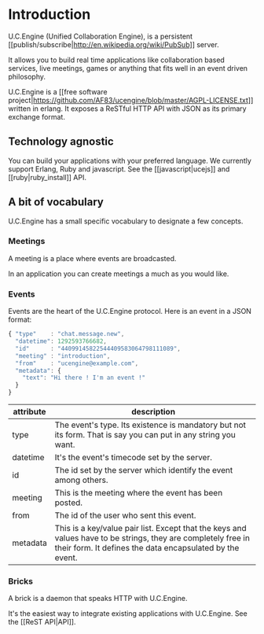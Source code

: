# Introduction

U.C.Engine (Unified Collaboration Engine), is a persistent [[publish/subscribe|http://en.wikipedia.org/wiki/PubSub]] server.

It allows you to build real time applications like collaboration based services, live meetings, games or anything that fits well in an event driven philosophy.

U.C.Engine is a [[free software project|https://github.com/AF83/ucengine/blob/master/AGPL-LICENSE.txt]] written in erlang. It exposes a ReSTful HTTP API with JSON as its primary exchange format.

## Technology agnostic

You can build your applications with your preferred language. We currently support Erlang, Ruby and javascript. See the [[javascript|ucejs]] and [[ruby|ruby_install]] API.

## A bit of vocabulary

U.C.Engine has a small specific vocabulary to designate a few concepts.

### Meetings

A meeting is a place where events are broadcasted.

In an application you can create meetings a much as you would like.

### Events

Events are the heart of the U.C.Engine protocol.
Here is an event in a JSON format:

```javascript
{ "type"    : "chat.message.new",
  "datetime": 1292593766682,
  "id"      : "44099145822544409583064798111089",
  "meeting" : "introduction",
  "from"    : "ucengine@example.com",
  "metadata": {
    "text": "Hi there ! I'm an event !"
  }
}
```

 attribute | description
-----------|------------------------------------------------------------------------------------------------------------------------------------------------------------------------------------------
 type      | The event's type. Its existence is mandatory but not its form. That is say you can put in any string you want.
 datetime  | It's the event's timecode set by the server.
 id        | The id set by the server which identify the event among others.
 meeting   | This is the meeting where the event has been posted.
 from      | The id of the user who sent this event.
 metadata  | This is a key/value pair list. Except that the keys and values have to be strings, they are completely free in their form. It defines the data encapsulated by the event.

### Bricks

A brick is a daemon that speaks HTTP with U.C.Engine.

It's the easiest way to integrate existing applications with U.C.Engine. See the [[ReST API|API]].
